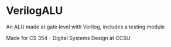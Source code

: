 # VerilogALU
An ALU made at gate level with Verilog, includes a testing module 

Made for CS 354 - Digital Systems Design at CCSU
